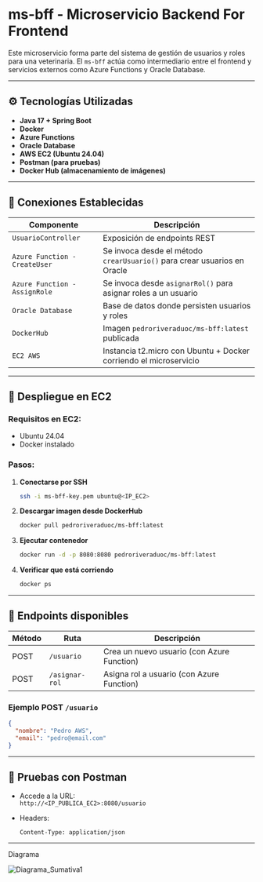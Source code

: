 
# ms-bff - Microservicio Backend For Frontend

Este microservicio forma parte del sistema de gestión de usuarios y roles para una veterinaria. El `ms-bff` actúa como intermediario entre el frontend y servicios externos como Azure Functions y Oracle Database.

---

## ⚙️ Tecnologías Utilizadas

- **Java 17 + Spring Boot**
- **Docker**
- **Azure Functions**
- **Oracle Database**
- **AWS EC2 (Ubuntu 24.04)**
- **Postman (para pruebas)**
- **Docker Hub (almacenamiento de imágenes)**

---

## 🔌 Conexiones Establecidas

| Componente              | Descripción |
|-------------------------|-------------|
| `UsuarioController`     | Exposición de endpoints REST |
| `Azure Function - CreateUser` | Se invoca desde el método `crearUsuario()` para crear usuarios en Oracle |
| `Azure Function - AssignRole` | Se invoca desde `asignarRol()` para asignar roles a un usuario |
| `Oracle Database`       | Base de datos donde persisten usuarios y roles |
| `DockerHub`             | Imagen `pedroriveraduoc/ms-bff:latest` publicada |
| `EC2 AWS`               | Instancia t2.micro con Ubuntu + Docker corriendo el microservicio |

---

## 🚀 Despliegue en EC2

### Requisitos en EC2:

- Ubuntu 24.04
- Docker instalado

### Pasos:

1. **Conectarse por SSH**
   ```bash
   ssh -i ms-bff-key.pem ubuntu@<IP_EC2>
   ```

2. **Descargar imagen desde DockerHub**
   ```bash
   docker pull pedroriveraduoc/ms-bff:latest
   ```

3. **Ejecutar contenedor**
   ```bash
   docker run -d -p 8080:8080 pedroriveraduoc/ms-bff:latest
   ```

4. **Verificar que está corriendo**
   ```bash
   docker ps
   ```

---


## 🧪 Endpoints disponibles

| Método | Ruta                       | Descripción |
|--------|----------------------------|-------------|
| POST   | `/usuario`                 | Crea un nuevo usuario (con Azure Function) |
| POST   | `/asignar-rol`             | Asigna rol a usuario (con Azure Function) |

### Ejemplo POST `/usuario`

```json
{
  "nombre": "Pedro AWS",
  "email": "pedro@email.com"
}
```

---

## 🧪 Pruebas con Postman

- Accede a la URL:  
  `http://<IP_PUBLICA_EC2>:8080/usuario`

- Headers:
  ```
  Content-Type: application/json
  ```

---
Diagrama

![Diagrama_Sumativa1](https://github.com/user-attachments/assets/aac28acd-afe1-4aa8-bbf7-41d18ed56c2c)

